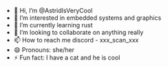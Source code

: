 - 👋 Hi, I’m @AstridIsVeryCool
- 👀 I’m interested in embedded systems and graphics
- 🌱 I’m currently learning rust
- 💞️ I’m looking to collaborate on anything really
- 📫 How to reach me discord - xxx_scan_xxx
- 😄 Pronouns: she/her
- ⚡ Fun fact: I have a cat and he is cool

<!---
AstridIsVeryCool/AstridIsVeryCool is a ✨ special ✨ repository because its `README.md` (this file) appears on your GitHub profile.
You can click the Preview link to take a look at your changes.
--->
